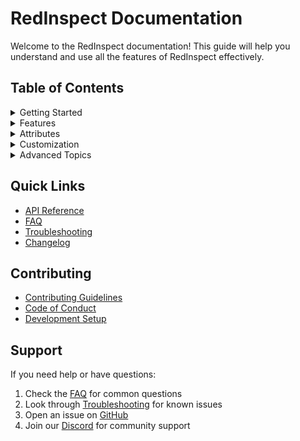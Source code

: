 # RedInspect Documentation

Welcome to the RedInspect documentation! This guide will help you understand and use all the features of RedInspect effectively.

## Table of Contents

<details>
<summary>Getting Started</summary>

- [Installation](GettingStarted/Installation.md)
- [Quick Start Guide](GettingStarted/QuickStart.md)
- [Basic Usage](GettingStarted/BasicUsage.md)
</details>

<details>
<summary>Features</summary>

- [Validation System](Features/Validation.md)
  - Required Components
  - Field Validation
  - Tag Validation
  - Layer Validation
  - Scene Validation
  - Prefab Validation
- [Component History](Features/History.md)
  - Saving States
  - Restoring States
  - Managing History
- [Debug Tools](Features/Debug.md)
  - Component State Logging
  - Reference Validation
  - Debug Visualization
- [Presets](Features/Presets.md)
  - Saving Presets
  - Loading Presets
  - Managing Presets
</details>

<details>
<summary>Attributes</summary>

- [RequiredAttribute](Attributes/Required.md)
- [TagAttribute](Attributes/Tag.md)
- [LayerAttribute](Attributes/Layer.md)
- [SceneAttribute](Attributes/Scene.md)
- [PrefabAttribute](Attributes/Prefab.md)
</details>

<details>
<summary>Customization</summary>

- [Visual Styling](Customization/Styling.md)
- [Icons](Customization/Icons.md)
- [Colors](Customization/Colors.md)
</details>

<details>
<summary>Advanced Topics</summary>

- [Custom Validators](Advanced/CustomValidators.md)
- [Extending RedInspect](Advanced/Extending.md)
- [Best Practices](Advanced/BestPractices.md)
</details>

## Quick Links

- [API Reference](API/README.md)
- [FAQ](FAQ.md)
- [Troubleshooting](Troubleshooting.md)
- [Changelog](Changelog.md)

## Contributing

- [Contributing Guidelines](../CONTRIBUTING.md)
- [Code of Conduct](../CODE_OF_CONDUCT.md)
- [Development Setup](Development/Setup.md)

## Support

If you need help or have questions:

1. Check the [FAQ](FAQ.md) for common questions
2. Look through [Troubleshooting](Troubleshooting.md) for known issues
3. Open an issue on [GitHub](https://github.com/Redline-Team/RedInspect/issues)
4. Join our [Discord](https://discord.gg/redline-team) for community support 